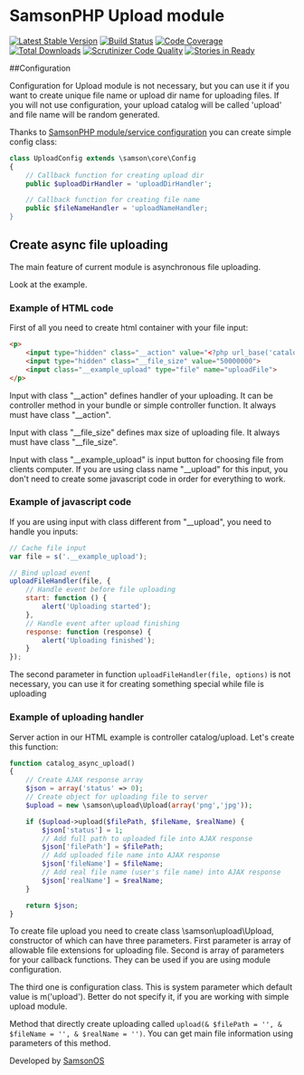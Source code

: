 # SamsonPHP Upload module

[![Latest Stable Version](https://poser.pugx.org/samsonos/php_upload/v/stable.svg)](https://packagist.org/packages/samsonos/php_upload)
[![Build Status](https://scrutinizer-ci.com/g/samsonos/php_upload/badges/build.png?b=master)](https://scrutinizer-ci.com/g/samsonos/php_upload/badges/build.png?b=master)
[![Code Coverage](https://scrutinizer-ci.com/g/samsonos/php_upload/badges/coverage.png?b=master)](https://scrutinizer-ci.com/g/samsonos/php_upload/?branch=master)
[![Total Downloads](https://poser.pugx.org/samsonos/php_upload/downloads.svg)](https://packagist.org/packages/samsonos/php_upload)
[![Scrutinizer Code Quality](https://scrutinizer-ci.com/g/samsonos/php_upload/badges/quality-score.png?b=master)](https://scrutinizer-ci.com/g/samsonos/php_upload/?branch=master)
[![Stories in Ready](https://badge.waffle.io/samsonos/php_upload.png?label=ready&title=Ready)](https://waffle.io/samsonos/php_upload)

##Configuration

Configuration for Upload module is not necessary, but you can use it if you want to create unique file name or upload dir name for uploading files.
If you will not use configuration, your upload catalog will be called 'upload' and file name will be random generated.

Thanks to [SamsonPHP module/service configuration](https://github.com/samsonphp/config) you can create simple config class:

```php
class UploadConfig extends \samson\core\Config
{
    // Callback function for creating upload dir
    public $uploadDirHandler = 'uploadDirHandler';

    // Callback function for creating file name
    public $fileNameHandler = 'uploadNameHandler;
}
```

## Create async file uploading

The main feature of current module is asynchronous file uploading.

Look at the example.

### Example of HTML code
First of all you need to create html container with your file input:

```html
<p>
    <input type="hidden" class="__action" value="<?php url_base('catalog/upload'); ?>">
    <input type="hidden" class="__file_size" value="50000000">
    <input class="__example_upload" type="file" name="uploadFile">
</p>
```

Input with class "__action" defines handler of your uploading. It can be controller method in your bundle or simple controller function. It always must have class "__action".

Input with class "__file_size" defines max size of uploading file. It always must have class "__file_size".

Input with class "__example_upload" is input button for choosing file from clients computer. If you are using class name "__upload" for this input, you don't need to create some javascript code in order for everything to work.

### Example of javascript code
If you are using input with class different from "__upload", you need to handle you inputs:
```js
// Cache file input
var file = s('.__example_upload');

// Bind upload event
uploadFileHandler(file, {
    // Handle event before file uploading
    start: function () {
        alert('Uploading started');
    },
    // Handle event after upload finishing
    response: function (response) {
        alert('Uploading finished');
    }
});
```

The second parameter in function ```uploadFileHandler(file, options)``` is not necessary, you can use it for creating something special while file is uploading

### Example of uploading handler
Server action in our HTML example is controller catalog/upload.
Let's create this function:
```php
function catalog_async_upload()
{
    // Create AJAX response array
    $json = array('status' => 0);
    // Create object for uploading file to server
    $upload = new \samson\upload\Upload(array('png','jpg'));

    if ($upload->upload($filePath, $fileName, $realName) {
        $json['status'] = 1;
        // Add full path to uploaded file into AJAX response
        $json['filePath'] = $filePath;
        // Add uploaded file name into AJAX response
        $json['fileName'] = $fileName;
        // Add real file name (user's file name) into AJAX response
        $json['realName'] = $realName;
    }

    return $json;
}
```

To create file upload you need to create class \samson\upload\Upload, constructor of which can have three parameters.
First parameter is array of allowable file extensions for uploading file.
Second is array of parameters for your callback functions. They can be used if you are using module configuration.

The third one is configuration class. This is system parameter which default value is m('upload'). Better do not specify it, if you are working with simple upload module.

Method that directly create uploading called ``` upload(& $filePath = '', & $fileName = '', & $realName = '') ```.
You can get main file information using parameters of this method.

Developed by [SamsonOS](http://samsonos.com/)